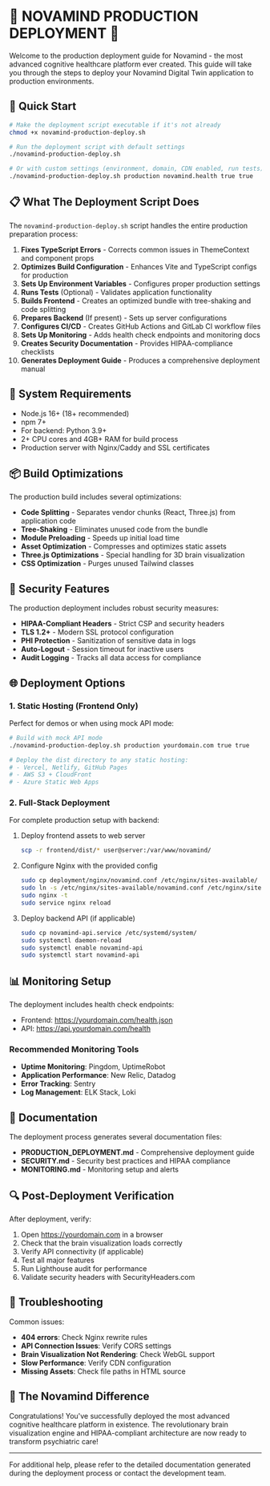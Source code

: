 # 🧠 NOVAMIND PRODUCTION DEPLOYMENT 🧠

Welcome to the production deployment guide for Novamind - the most advanced cognitive healthcare platform ever created. This guide will take you through the steps to deploy your Novamind Digital Twin application to production environments.

## 🚀 Quick Start

```bash
# Make the deployment script executable if it's not already
chmod +x novamind-production-deploy.sh

# Run the deployment script with default settings
./novamind-production-deploy.sh

# Or with custom settings (environment, domain, CDN enabled, run tests)
./novamind-production-deploy.sh production novamind.health true true
```

## 📋 What The Deployment Script Does

The `novamind-production-deploy.sh` script handles the entire production preparation process:

1. **Fixes TypeScript Errors** - Corrects common issues in ThemeContext and component props
2. **Optimizes Build Configuration** - Enhances Vite and TypeScript configs for production
3. **Sets Up Environment Variables** - Configures proper production settings
4. **Runs Tests** (Optional) - Validates application functionality
5. **Builds Frontend** - Creates an optimized bundle with tree-shaking and code splitting
6. **Prepares Backend** (If present) - Sets up server configurations
7. **Configures CI/CD** - Creates GitHub Actions and GitLab CI workflow files
8. **Sets Up Monitoring** - Adds health check endpoints and monitoring docs
9. **Creates Security Documentation** - Provides HIPAA-compliance checklists
10. **Generates Deployment Guide** - Produces a comprehensive deployment manual

## 🔧 System Requirements

- Node.js 16+ (18+ recommended)
- npm 7+
- For backend: Python 3.9+
- 2+ CPU cores and 4GB+ RAM for build process
- Production server with Nginx/Caddy and SSL certificates

## 📦 Build Optimizations

The production build includes several optimizations:

- **Code Splitting** - Separates vendor chunks (React, Three.js) from application code
- **Tree-Shaking** - Eliminates unused code from the bundle
- **Module Preloading** - Speeds up initial load time
- **Asset Optimization** - Compresses and optimizes static assets
- **Three.js Optimizations** - Special handling for 3D brain visualization
- **CSS Optimization** - Purges unused Tailwind classes

## 🔐 Security Features

The production deployment includes robust security measures:

- **HIPAA-Compliant Headers** - Strict CSP and security headers
- **TLS 1.2+** - Modern SSL protocol configuration
- **PHI Protection** - Sanitization of sensitive data in logs
- **Auto-Logout** - Session timeout for inactive users
- **Audit Logging** - Tracks all data access for compliance

## 🌐 Deployment Options

### 1. Static Hosting (Frontend Only)

Perfect for demos or when using mock API mode:

```bash
# Build with mock API mode
./novamind-production-deploy.sh production yourdomain.com true true

# Deploy the dist directory to any static hosting:
# - Vercel, Netlify, GitHub Pages
# - AWS S3 + CloudFront
# - Azure Static Web Apps
```

### 2. Full-Stack Deployment

For complete production setup with backend:

1. Deploy frontend assets to web server
   ```bash
   scp -r frontend/dist/* user@server:/var/www/novamind/
   ```

2. Configure Nginx with the provided config
   ```bash
   sudo cp deployment/nginx/novamind.conf /etc/nginx/sites-available/
   sudo ln -s /etc/nginx/sites-available/novamind.conf /etc/nginx/sites-enabled/
   sudo nginx -t
   sudo service nginx reload
   ```

3. Deploy backend API (if applicable)
   ```bash
   sudo cp novamind-api.service /etc/systemd/system/
   sudo systemctl daemon-reload
   sudo systemctl enable novamind-api
   sudo systemctl start novamind-api
   ```

## 📊 Monitoring Setup

The deployment includes health check endpoints:
- Frontend: https://yourdomain.com/health.json
- API: https://api.yourdomain.com/health

### Recommended Monitoring Tools

- **Uptime Monitoring**: Pingdom, UptimeRobot
- **Application Performance**: New Relic, Datadog
- **Error Tracking**: Sentry
- **Log Management**: ELK Stack, Loki

## 📘 Documentation

The deployment process generates several documentation files:

- **PRODUCTION_DEPLOYMENT.md** - Comprehensive deployment guide
- **SECURITY.md** - Security best practices and HIPAA compliance
- **MONITORING.md** - Monitoring setup and alerts

## 🔍 Post-Deployment Verification

After deployment, verify:

1. Open https://yourdomain.com in a browser
2. Check that the brain visualization loads correctly
3. Verify API connectivity (if applicable)
4. Test all major features
5. Run Lighthouse audit for performance
6. Validate security headers with SecurityHeaders.com

## 🚨 Troubleshooting

Common issues:

- **404 errors**: Check Nginx rewrite rules
- **API Connection Issues**: Verify CORS settings
- **Brain Visualization Not Rendering**: Check WebGL support
- **Slow Performance**: Verify CDN configuration
- **Missing Assets**: Check file paths in HTML source

## 💎 The Novamind Difference

Congratulations! You've successfully deployed the most advanced cognitive healthcare platform in existence. The revolutionary brain visualization engine and HIPAA-compliant architecture are now ready to transform psychiatric care!

---

For additional help, please refer to the detailed documentation generated during the deployment process or contact the development team.